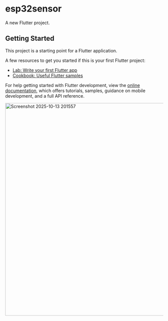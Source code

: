 # esp32sensor

A new Flutter project.

## Getting Started

This project is a starting point for a Flutter application.

A few resources to get you started if this is your first Flutter project:

- [Lab: Write your first Flutter app](https://docs.flutter.dev/get-started/codelab)
- [Cookbook: Useful Flutter samples](https://docs.flutter.dev/cookbook)

For help getting started with Flutter development, view the
[online documentation](https://docs.flutter.dev/), which offers tutorials,
samples, guidance on mobile development, and a full API reference.

<img width="521" height="676" alt="Screenshot 2025-10-13 201557" src="https://github.com/user-attachments/assets/b12d262d-4f88-4308-89b0-dcc775b9264b" />
